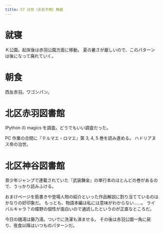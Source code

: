 ```yaml
---
title: 57 日目（天気不明）無題
---
```


# 就寝

Ｋ公園。起床後は赤羽公園方面に移動。
夏の暑さが厳しいので、このパターンは後になって廃れていく。

# 朝食

西友赤羽。ワゴンパン。

# 北区赤羽図書館

IPython の magics を調査。どうでもいい調査だった。

PC 作業の合間に『テルマエ・ロマエ』第 3, 4, 5 巻を読み進める。
ハドリアヌス帝の治世。

# 北区神谷図書館

昔少年ジャンプで連載されていた『武装錬金』の単行本のほとんどの巻があるので、うっかり読みふける。

おまけページを筋書きや登場人物の紹介といった作品解説に割り当てているのはかなりの好印象だ。
もっとも、物語本編は私には意味がわからない……。
ライバルキャラ？の蝶野の個性が面白いので通読したというのが正直なところだ。

今日の銭湯は藤乃湯。ついでに洗濯も済ませる。
その後は赤羽公園一角に戻り、夜食以降はいつものパターンだ。
